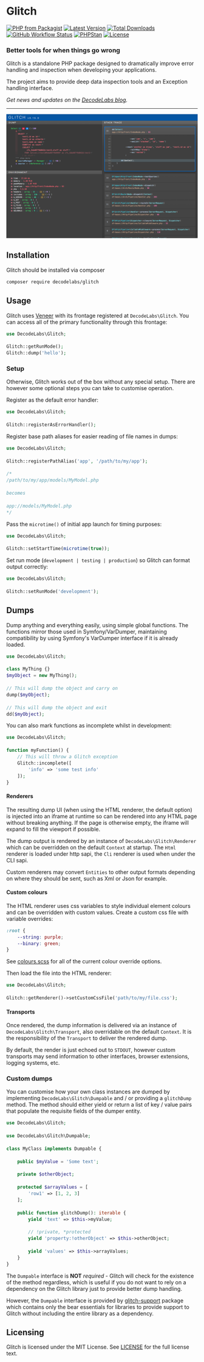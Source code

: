 # Glitch

[![PHP from Packagist](https://img.shields.io/packagist/php-v/decodelabs/glitch?style=flat)](https://packagist.org/packages/decodelabs/glitch)
[![Latest Version](https://img.shields.io/packagist/v/decodelabs/glitch.svg?style=flat)](https://packagist.org/packages/decodelabs/glitch)
[![Total Downloads](https://img.shields.io/packagist/dt/decodelabs/glitch.svg?style=flat)](https://packagist.org/packages/decodelabs/glitch)
[![GitHub Workflow Status](https://img.shields.io/github/workflow/status/decodelabs/glitch/Integrate)](https://github.com/decodelabs/glitch/actions/workflows/integrate.yml)
[![PHPStan](https://img.shields.io/badge/PHPStan-enabled-44CC11.svg?longCache=true&style=flat)](https://github.com/phpstan/phpstan)
[![License](https://img.shields.io/packagist/l/decodelabs/glitch?style=flat)](https://packagist.org/packages/decodelabs/glitch)

### Better tools for when things go wrong

Glitch is a standalone PHP package designed to dramatically improve error handling and inspection when developing your applications.

The project aims to provide deep data inspection tools and an Exception handling interface.

_Get news and updates on the [DecodeLabs blog](https://blog.decodelabs.com)._

---

![v0.15.0 interface](docs/v0.15.0.png)


## Installation
Glitch should be installed via composer

```bash
composer require decodelabs/glitch
```

## Usage

Glitch uses [Veneer](https://github.com/decodelabs/veneer) with its frontage registered at <code>DecodeLabs\\Glitch</code>.
You can access all of the primary functionality through this frontage:

```php
use DecodeLabs\Glitch;

Glitch::getRunMode();
Glitch::dump('hello');
```

### Setup

Otherwise, Glitch works out of the box without any special setup.
There are however some optional steps you can take to customise operation.


Register as the default error handler:

```php
use DecodeLabs\Glitch;

Glitch::registerAsErrorHandler();
```


Register base path aliases for easier reading of file names in dumps:

```php
use DecodeLabs\Glitch;

Glitch::registerPathAlias('app', '/path/to/my/app');

/*
/path/to/my/app/models/MyModel.php

becomes

app://models/MyModel.php
*/
```

Pass the <code>microtime()</code> of initial app launch for timing purposes:

```php
use DecodeLabs\Glitch;

Glitch::setStartTime(microtime(true));
```


Set run mode (<code>development | testing | production</code>) so Glitch can format output correctly:

```php
use DecodeLabs\Glitch;

Glitch::setRunMode('development');
```


## Dumps
Dump anything and everything easily, using simple global functions.
The functions mirror those used in Symfony/VarDumper, maintaining compatibility by using Symfony's VarDumper interface if it is already loaded.

```php
use DecodeLabs\Glitch;

class MyThing {}
$myObject = new MyThing();

// This will dump the object and carry on
dump($myObject);

// This will dump the object and exit
dd($myObject);
```

You can also mark functions as incomplete whilst in development:
```php
use DecodeLabs\Glitch;

function myFunction() {
    // This will throw a Glitch exception
    Glitch::incomplete([
        'info' => 'some test info'
    ]);
}
```

#### Renderers
The resulting dump UI (when using the HTML renderer, the default option) is injected into an iframe at runtime so can be rendered into any HTML page without breaking anything. If the page is otherwise empty, the iframe will expand to fill the viewport if possible.

The dump output is rendered by an instance of <code>DecodeLabs\Glitch\Renderer</code> which can be overridden on the default <code>Context</code> at startup. The <code>Html</code> renderer is loaded under http sapi, the <code>Cli</code> renderer is used when under the CLI sapi.

Custom renderers may convert <code>Entities</code> to other output formats depending on where they should be sent, such as Xml or Json for example.

#### Custom colours
The HTML renderer uses css variables to style individual element colours and can be overridden with custom values.
Create a custom css file with variable overrides:

```css
:root {
    --string: purple;
    --binary: green;
}
```

See [colours.scss](./src/Glitch/Renderer/assets/scss/_colours.scss) for all of the current colour override options.

Then load the file into the HTML renderer:

```php
use DecodeLabs\Glitch;

Glitch::getRenderer()->setCustomCssFile('path/to/my/file.css');
```

#### Transports
Once rendered, the dump information is delivered via an instance of <code>DecodeLabs\Glitch\Transport</code>, also overridable on the default <code>Context</code>. It is the responsibility of the <code>Transport</code> to deliver the rendered dump.

By default, the render is just echoed out to <code>STDOUT</code>, however custom transports may send information to other interfaces, browser extensions, logging systems, etc.


### Custom dumps
You can customise how your own class instances are dumped by implementing <code>DecodeLabs\Glitch\Dumpable</code> and / or providing a <code>glitchDump</code> method.
The method should either yield or return a list of key / value pairs that populate the requisite fields of the dumper entity.

```php
use DecodeLabs\Glitch;

use DecodeLabs\Glitch\Dumpable;

class MyClass implements Dumpable {

    public $myValue = 'Some text';

    private $otherObject;

    protected $arrayValues = [
        'row1' => [1, 2, 3]
    ];

    public function glitchDump(): iterable {
        yield 'text' => $this->myValue;

        // !private, *protected
        yield 'property:!otherObject' => $this->otherObject;

        yield 'values' => $this->arrayValues;
    }
}
```

The <code>Dumpable</code> interface is **NOT** _required_ - Glitch will check for the existence of the method regardless, which is useful if you do not want to rely on a dependency on the Glitch library just to provide better dump handling.

However, the <code>Dumpable</code> interface is provided by [glitch-support](https://github.com/decodelabs/glitch-support) package which contains only the bear essentials for libraries to provide support to Glitch without including the entire library as a dependency.


## Licensing
Glitch is licensed under the MIT License. See [LICENSE](./LICENSE) for the full license text.
